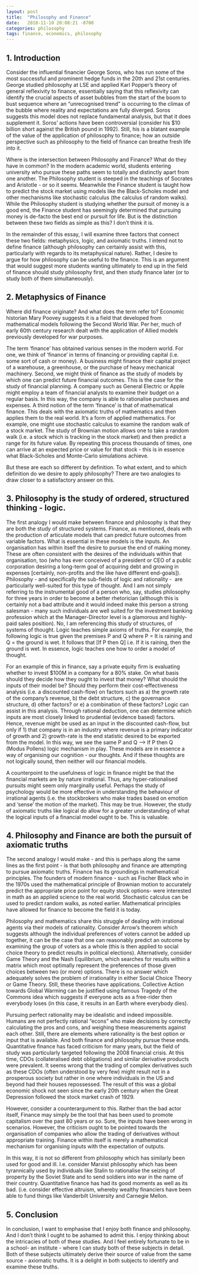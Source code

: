 ```yaml
---
layout: post
title:  "Philosophy and Finance"
date:   2018-11-10 20:08:21 -0700
categories: philosophy
tags: finance, economics, philosophy
---
```

## 1.	Introduction

Consider the influential financier George Soros, who has run some of the most successful and prominent hedge funds in the 20th and 21st centuries. George studied philosophy at LSE and applied Karl Popper’s theory of general reflexivity to finance, essentially saying that this reflexivity can identify the crucial aspects of asset bubbles from the start of the boom to bust sequence where an “unrecognised trend” is occurring to the climax of the bubble where reality and expectations are fully diverged. Soros suggests this model does not replace fundamental analysis, but that it does supplement it. Soros’ actions have been controversial (consider his $10 billion short against the British pound in 1992). Still, his is a blatant example of the value of the application of philosophy to finance; how an outside perspective such as philosophy to the field of finance can breathe fresh life into it. 

Where is the intersection between Philosophy and Finance? What do they have in common? In the modern academic world, students entering university who pursue these paths seem to totally and distinctly apart from one another. The Philosophy student is steeped in the teachings of Socrates and Aristotle - or so it seems. Meanwhile the Finance student is taught how to predict the stock market using models like the Black-Scholes model and other mechanisms like stochastic calculus (the calculus of random walks). While the Philosophy student is studying whether the pursuit of money is a good end, the Finance student has seemingly determined that pursuing money is de-facto the best end or pursuit for life. But is the distinction between these two fields as simple as this? I don’t think it is.

In the remainder of this essay, I will examine three factors that connect these two fields: metaphysics, logic, and axiomatic truths. I intend not to define finance (although philosophy can certainly assist with this, particularly with regards to its metaphysical nature). Rather, I desire to argue for how philosophy can be useful to the finance. This is an argument that would suggest more students wanting ultimately to end up in the field of finance should study philosophy first, and then study finance later (or to study both of them simultaneously). 

## 2.	Metaphysics of Finance 

Where did finance originate? And what does the term refer to? Economic historian Mary Poovey suggests it is a field that developed from mathematical models following the Second World War. Per her, much of early 60th century research dealt with the application of Allied models previously developed for war purposes.

The term ‘finance’ has obtained various senses in the modern world. For one, we think of ‘finance’ in terms of financing or providing capital (i.e. some sort of cash or money). A business might finance their capital project of a warehouse, a greenhouse, or the purchase of heavy mechanical machinery. Second, we might think of finance as the study of models by which one can predict future financial outcomes. This is the case for the study of financial planning. A company such as General Electric or Apple might employ a team of financial analysts to examine their budget on a regular basis. In this way, the company is able to rationalise purchases and expenses. A third notion of the term ‘finance’ is that of mathematical finance. This deals with the axiomatic truths of mathematics and then applies them to the real world. It’s a form of applied mathematics. For example, one might use stochastic calculus to examine the random walk of a stock market. The study of Brownian motion allows one to take a random walk (i.e. a stock which is tracking in the stock market) and then predict a range for its future value. By repeating this process thousands of times, one can arrive at an expected price or value for that stock - this is in essence what Black-Scholes and Monte-Carlo simulations achieve. 

But these are each so different by definition. To what extent, and to which definition do we desire to apply philosophy? There are two analogies to draw closer to a satisfactory answer on this.

## 3.	Philosophy is the study of ordered, structured thinking - logic.  

The first analogy I would make between finance and philosophy is that they are both the study of structured systems. Finance, as mentioned, deals with the production of articulate models that can predict future outcomes from variable factors. What is essential in these models is the inputs. An organisation has within itself the desire to pursue the end of making money. These are often consistent with the desires of the individuals within that organisation, too (who has ever conceived of a president or CEO of a public corporation desiring a long-term goal of acquiring debt and growing in expenses [certainly, non-profits and the like have different end-goals]). Philosophy - and specifically the sub-fields of logic and rationality -  are particularly well-suited for this type of thought. And I am not simply referring to the instrumental good of a person who, say, studies philosophy for three years in order to become a better rhetorician (although this is certainly not a bad attribute and it would indeed make this person a strong salesman - many such individuals are well suited for the investment banking profession which at the Manager-Director level is a glamorous and highly-paid sales position). No, I am referencing this study of structures, of systems of thought. Logic teaches simple axioms of truths. For example, the following logic is true given the premises P and Q where P = It is raining and Q = the ground is wet. It follows that [If P then Q] i.e. If it is raining, then the ground is wet. In essence, logic teaches one how to order a model of thought.

For an example of this in finance, say a private equity firm is evaluating whether to invest $100M in a company for a 80% stake. On what basis should they decide how they ought to invest that money? What should the inputs of their model be? Should they perform their cost-effectiveness analysis (i.e. a discounted cash-flow) on factors such as a) the growth rate of the company’s revenue, b) the debt structure, c) the governance structure, d) other factors? or e) a combination of these factors? Logic can assist in this analysis. Through rational deduction, one can determine which inputs are most closely linked to prudential (evidence based) factors. Hence, revenue might be used as an input in the discounted cash-flow, but only if 1) that company is in an industry where revenue is a primary indicator of growth and 2) growth-rate is the end statistic desired to be exported from the model. In this way, we see the same P and Q —> If P then Q (Modus Pollens) logic mechanism in play. These models are in essence a way of organising our cognition - our thoughts. And if these thoughts are not logically sound, then neither will our financial models.

A counterpoint to the usefulness of logic in finance might be that the financial markets are by nature irrational. Thus, any hyper-rationalised pursuits might seem only marginally useful. Perhaps the study of psychology would be more effective in understanding the behaviour of irrational agents (i.e. the stockbrokers who make trades based on emotion and ‘sense’ the motion of the market). This may be true. However, the study of axiomatic truths like logical do allow for a greater understanding of what the logical inputs of a financial model ought to be. This is valuable.

## 4.	Philosophy and Finance are both the pursuit of axiomatic truths 

The second analogy I would make - and this is perhaps along the same lines as the first point - is that both philosophy and finance are attempting to pursue axiomatic truths. Finance has its groundings in mathematical principles. The founders of modern finance - such as Fischer Black who in the 1970s used the mathematical principle of Brownian motion to accurately predict the appropriate price point for equity stock options- were interested in math as an applied science to the real world. Stochastic calculus can be used to predict random walks, as noted earlier. Mathematical principles have allowed for finance to become the field it is today.

Philosophy and mathematics share this struggle of dealing with irrational agents via their models of rationality. Consider Arrow’s theorem which suggests although the individual preferences of voters cannot be added up together, it can be the case that one can reasonably predict an outcome by examining the group of voters as a whole (this is then applied to social choice theory to predict results in political elections). Alternatively, consider Game Theory and the Nash Equilibrium, which searches for results within a matrix which most optimally represent the preferences of those given choices between two (or more) options. There is no answer which adequately solves the problem of irrationality in either Social Choice Theory or Game Theory. Still, these theories have applications. Collective Action towards Global Warming can be justified using famous Tragedy of the Commons idea which suggests if everyone acts as a free-rider then everybody loses (in this case, it results in an Earth where everybody dies).

Pursuing perfect rationality may be idealistic and indeed impossible. Humans are not perfectly rational “econs” who make decisions by correctly calculating the pros and cons, and weighing these measurements against each other. Still, there are elements where rationality is the best option or input that is available. And both finance and philosophy pursue these ends. Quantitative finance has faced criticism for many years, but the field of study was particularly targeted following the 2008 financial crisis. At this time, CDOs (collateralised debt obligations) and similar derivative products were prevalent. It seems wrong that the trading of complex derivatives such as these CDOs (often understood by very few) might result not in a prosperous society but rather in one where individuals in the US and beyond had their houses repossessed. The result of this was a global economic shock not seen since the early 20th century when the Great Depression followed the stock market crash of 1929.

However, consider a counterargument to this. Rather than the bad actor itself, Finance may simply be the tool that has been used to promote capitalism over the past 80 years or so. Sure, the inputs have been wrong in scenarios. However, the criticism ought to be pointed towards the organisation of companies who allow the trading of derivatives without appropriate training. Finance within itself is merely a mathematical mechanism for organising inputs with the expectation of outputs.

In this way, it is not so different from philosophy which has similarly been used for good and ill. I.e. consider Marxist philosophy which has been tyrannically used by individuals like Stalin to rationalise the seizing of property by the Soviet State and to send soldiers into war in the name of their country. Quantitative finance has had its good moments as well as its bad. (i.e. consider effective altruism, whereby wealthy financiers have been able to fund things like Vanderbilt University and Carnegie Mellon.

## 5.	Conclusion 

In conclusion, I want to emphasise that I enjoy both finance and philosophy. And I don’t think I ought to be ashamed to admit this. I enjoy thinking about the intricacies of both of these studies. And I feel entirely fortunate to be in a school- an institute - where I can study both of these subjects in detail. Both of these subjects ultimately derive their source of value from the same source - axiomatic truths.  It is a delight in both subjects to identify and examine these truths.
